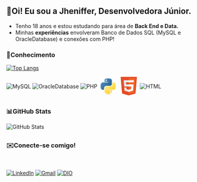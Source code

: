 ## 🤍Oi! Eu sou a Jheniffer, Desenvolvedora Júnior.
- Tenho 18 anos e estou estudando para área de **Back End e Data.**
- Minhas **experiências** envolveram Banco de Dados SQL (MySQL e OracleDatabase) e conexões com PHP!

### 📖Conhecimento
[![Top Langs](https://github-readme-jhenioliver-stats.vercel.app/api/top-langs/?username=jhenioliver&count_private=true&hide=hack,css,jupyter%20notebook&bg_color=000&border_color=FFF&title_color=9f4bff&text_color=FFF&layout=donut)](https://github.com/anuraghazra/github-readme-stats)

<div style="display: inline_block">
  <img align="center" alt="MySQL" height="50" width="50" src="https://cdn.jsdelivr.net/gh/devicons/devicon/icons/mysql/mysql-original.svg">
  <img align="center" alt="OracleDatabase" height="50" width="50" src="https://cdn.jsdelivr.net/gh/devicons/devicon/icons/oracle/oracle-original.svg">
  <img align="center" alt="PHP" height="50" width="50" src="https://cdn.jsdelivr.net/gh/devicons/devicon/icons/php/php-plain.svg">
  <img align="center" alt="Python" height="50" width="50" src="https://raw.githubusercontent.com/devicons/devicon/master/icons/python/python-original.svg">
  <img align="center" alt="HTML" height="50" width="50" src="https://raw.githubusercontent.com/devicons/devicon/master/icons/html5/html5-original.svg">
  <img align="center" alt="HTML" height="50" width="50" src="https://cdn.jsdelivr.net/gh/devicons/devicon/icons/git/git-original.svg">
</div>

##

### 📊GitHub Stats
![GitHub Stats](https://github-readme-jhenioliver-stats.vercel.app/api?username=jhenioliver&count_private=true&hide_title=true&show_icons=true&hide=stars&rank_icon=github&include_all_commits=true&theme=midnight-purple)

##

### ✉️Conecte-se comigo!
<br>

[![LinkedIn](https://img.shields.io/badge/LinkedIn-000?style=for-the-badge&logo=linkedin&logoColor=9f4bff)](https://www.linkedin.com/in/jheniffer-de-oliveira-4b705128b/)
[![Gmail](https://img.shields.io/badge/Gmail-000?style=for-the-badge&logo=gmail&logoColor=9f4bff)](mailto:jhenifferoliveirafoschera@gmail.com)
[![DIO](https://img.shields.io/badge/DIO-000?style=for-the-badge&logo=DIO&logoColor=9f4bff)](https://web.dio.me/users/jhenifferoliveirafoschera)
